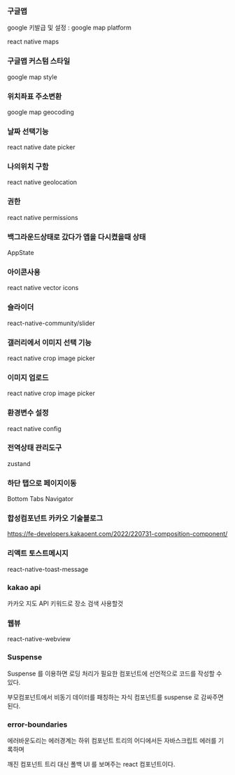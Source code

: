 ### 구글맵

google 키발급 및  설정 : google map platform

react native maps

### 구글맵 커스텀 스타일

google map style

### 위치좌표 주소변환

google map geocoding

### 날짜 선택기능

react native date picker


### 나의위치 구함

react native geolocation


### 권한

react native permissions

### 백그라운드상태로 갔다가 앱을 다시켰을때 상태

AppState


### 아이콘사용

react native vector icons


### 슬라이더

react-native-community/slider


### 갤러리에서 이미지 선택 기능

react native crop image picker

### 이미지 업로드

react native crop image picker


### 환경변수 설정

react native config

### 전역상태 관리도구

zustand

### 하단 탭으로 페이지이동

Bottom Tabs Navigator


### 합성컴포넌트 카카오 기술블로그

https://fe-developers.kakaoent.com/2022/220731-composition-component/

### 리액트 토스트메시지

react-native-toast-message

### kakao api 

카카오 지도 API 키워드로 장소 검색 사용할것

### 웹뷰

react-native-webview


### Suspense

Suspense 를 이용하면 로딩 처리가 필요한 컴포넌트에 선언적으로 코드를 작성할 수 있다.

부모컴포넌트에서 비동기 데이터를 패칭하는 자식 컴포넌트를 suspense 로 감싸주면된다.



### error-boundaries

에러바운도리는 에러경계는 하위 컴포넌트 트리의 어디에서든 자바스크립트 에러를 기록하며 

깨진 컴포넌트 트리 대신 폴백 UI 를 보며주는 react 컴포넌트이다.

